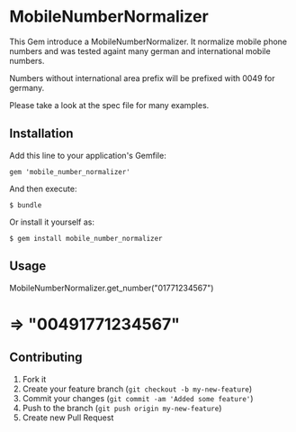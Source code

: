 # MobileNumberNormalizer
This Gem introduce a MobileNumberNormalizer. It normalize mobile phone numbers and was tested againt
many german and international mobile numbers.

Numbers without international area prefix will be prefixed with 0049 for germany.

Please take a look at the spec file for many examples.

## Installation

Add this line to your application's Gemfile:

    gem 'mobile_number_normalizer'

And then execute:

    $ bundle

Or install it yourself as:

    $ gem install mobile_number_normalizer

## Usage

MobileNumberNormalizer.get_number("01771234567")
# => "00491771234567"

## Contributing

1. Fork it
2. Create your feature branch (`git checkout -b my-new-feature`)
3. Commit your changes (`git commit -am 'Added some feature'`)
4. Push to the branch (`git push origin my-new-feature`)
5. Create new Pull Request
